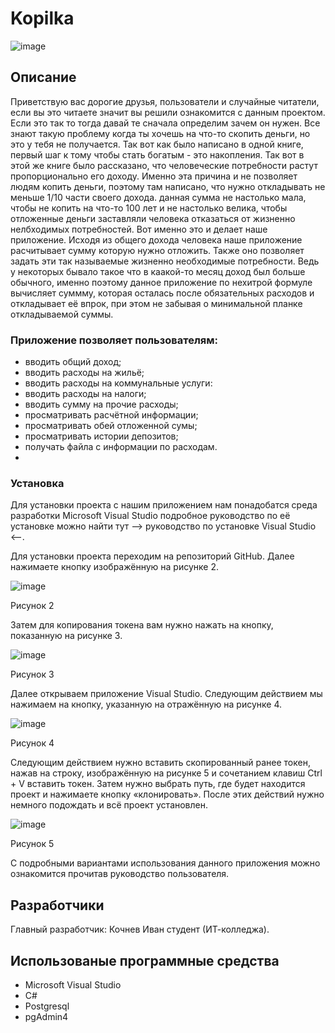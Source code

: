 # Kopilka

![image](https://github.com/Kochnev35/Praktika/assets/90333939/366d5957-a7ed-4af9-a711-6748a8efd8a1)

## Описание
Приветствую вас дорогие друзья, пользователи и случайные читатели, если вы это читаете значит вы решили ознакомится с данным проектом. Если это так то тогда давай те сначала определим зачем он нужен. Все знают такую проблему когда ты хочешь на что-то скопить деньги, но это у тебя не получается. Так вот как было написано в одной книге, первый шаг к тому чтобы стать богатым - это накопления. Так вот в этой же книге было рассказано, что человеческие потребности растут пропорционально его доходу. Именно эта причина и не позволяет людям копить деньги, поэтому там написано, что нужно откладывать не меньше 1/10 части своего дохода. данная сумма не настолько мала, чтобы не копить на что-то 100 лет и не настолько велика, чтобы отложенные деньги заставляли человека отказаться от жизненно нелбходимых потребностей. Вот именно это и делает наше приложение. Исходя из общего дохода человека наше приложение расчитывает сумму которую нужно отложить. Также оно позволяет задать эти так называемые жизненно необходимые потребности. Ведь у некоторых бывало такое что в каакой-то месяц доход был больше обычного, именно поэтому данное приложение по нехитрой формуле вычисляет суммму, которая осталась после обязательных расходов и откладывает её впрок, при этом не забывая о минимальной планке откладываемой суммы.

### Приложение позволяет пользователям:
- вводить общий доход;
- вводить расходы на жильё;
- вводить расходы на коммунальные услуги:
- вводить расходы на налоги;
- вводить сумму на прочие расходы;
- просматривать расчётной информации;
- просматривать обей отложенной сумы;
- просматривать истории депозитов;
- получать файла с информации по расходам.
- 
### Установка

Для установки проекта с нашим приложением нам понадобатся среда разработки Microsoft Visual Studio подробное руководство по её установке можно найти тут --> руководство по установке Visual Studio <--.

Для установки проекта переходим на репозиторий GitHub. Далее нажимаете кнопку изображённую на рисунке 2.

![image](https://github.com/Kochnev35/Praktika/assets/90333939/f9411be7-6bba-485d-950a-131642c2d708)


Рисунок 2

Затем для копирования токена вам нужно нажать на кнопку, показанную на рисунке 3.

![image](https://github.com/Kochnev35/Praktika/assets/90333939/d5f8f924-a220-4add-89e0-00fdd7731392)


Рисунок 3

Далее открываем приложение Visual Studio. Следующим действием мы нажимаем на кнопку, указанную на отражённую на рисунке 4.

![image](https://github.com/Kochnev35/Praktika/assets/90333939/f96be755-406b-4069-b97d-eef3c30c3a01)


Рисунок 4

Следующим действием нужно вставить скопированный ранее токен, нажав на строку, изображённую на рисунке 5 и сочетанием клавиш Ctrl + V вставить токен. Затем нужно выбрать путь, где будет находится проект и нажимаете кнопку «клонировать». После этих действий нужно немного подождать и всё проект установлен.

![image](https://github.com/Kochnev35/Praktika/assets/90333939/79f3e238-80c4-4776-ac86-031038131468)

Рисунок 5

С подробными вариантами использования данного приложения можно ознакомится прочитав руководство пользователя.

## Разработчики
Главный разработчик: Кочнев Иван студент (ИТ-колледжа).

## Использованые программные средства

- Microsoft Visual Studio
- C#
- Postgresql
- pgAdmin4

